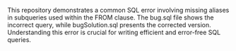 This repository demonstrates a common SQL error involving missing aliases in subqueries used within the FROM clause. The bug.sql file shows the incorrect query, while bugSolution.sql presents the corrected version.  Understanding this error is crucial for writing efficient and error-free SQL queries.